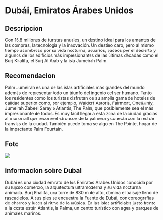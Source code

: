 # Dubái, Emiratos Árabes Unidos

## Descripcion
Con 16,8 millones de turistas anuales, un destino ideal para los amantes de las compras, la tecnología y la innovación. Un destino caro, pero al mismo tiempo asombroso por su vida nocturna, acuarios,  paseos por el desierto y algunos de los edificios más impresionantes de las últimas décadas como el Burj Khalifa, el Burj Al Arab y la isla Jumeirah Palm.

## Recomendacion 
Palm Jumeirah es una de las islas artificiales más grandes del mundo, además de representar todo un triunfo del ingenio del ser humano. Tanto los residentes como los turistas disfrutan de su amplia gama de hoteles de calidad superior como, por ejemplo, Waldorf Astoria, Fairmont, One&Only, Jumeirah Zabeel Saray o Atlantis, The Palm, que posiblemente sea el más impresionante de todos. Es muy fácil llegar a esta zona de la ciudad gracias al monorraíl que recorre el «tronco» de la palmera y conecta con la red de tranvías de la ciudad. También puede tomarse algo en The Pointe, hogar de la impactante Palm Fountain.

## Foto
![](https://www.visitdubai.com/-/media/gathercontent/article/t/top-things-to-do-in-dubai/media/top-things-to-do-in-dubai-palm-jumeirah-4.jpg?rev=ea1bd7b44f7843d1a48af4b352789cb0&cx=0.5&cy=0.5&cw=1180&ch=590)

## Informacion sobre Dubai
Dubái es una ciudad emirato de los Emiratos Árabes Unidos conocida por su lujoso comercio, la arquitectura ultramoderna y su vida nocturna animada. Burj Khalifa, una torre de 830 m de alto, domina el paisaje lleno de rascacielos. A sus pies se encuentra la Fuente de Dubái, con coreografías de chorros y luces al ritmo de la música. En las islas artificiales justo frente a la costa están Atlantis, la Palma, un centro turístico con agua y parques de animales marinos.